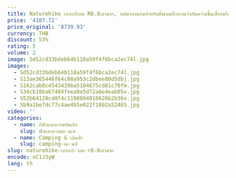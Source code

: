 ```yaml
---
title: Naturehike เบาะเป่าลม R8.8เบามาก, แผ่นรองนอนสำหรับตั้งแคมป์กลางแจ้งกันความชื้นเสื่อลมร้อน
price: '4107.72'
price_original: '8739.93'
currency: THB
discount: 53%
rating: 5
volume: 2
image: Sd52cd33bdeb64b118a59f4f6bca2ec74l.jpg
images:
  - Sd52cd33bdeb64b118a59f4f6bca2ec74l.jpg
  - S13ae365446f64c88a953c2dbee80d5dbj.jpg
  - S162cab0c4543439ba5104675cd81c70fm.jpg
  - S34cb18ba67404feea0e5d72a6e4eab05v.jpg
  - S52b64128cd8f4c1198894010626b2b36x.jpg
  - Sb9a1be7dc77c4ae4b5e022f1892a52465.jpg
video: ''
categories:
  - name: กีฬาและความบันเทิง
    slug: ฬาและความบ-นเท
  - name: Camping & เดินป่า
    slug: camping-เด-นป
slug: naturehike-เบาะเป-าลม-r8-8เบามาก
encode: oC1J3yW
lang: th
---
```

  